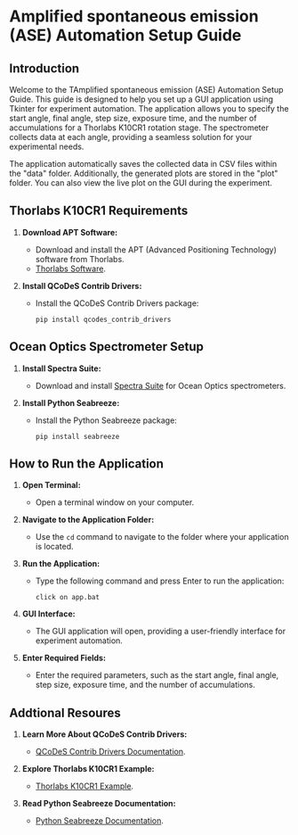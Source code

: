 # Amplified spontaneous emission (ASE) Automation Setup Guide

## Introduction
Welcome to the TAmplified spontaneous emission (ASE) Automation Setup Guide. This guide is designed to help you set up a GUI application using Tkinter for experiment automation. The application allows you to specify the start angle, final angle, step size, exposure time, and the number of accumulations for a Thorlabs K10CR1 rotation stage. The spectrometer collects data at each angle, providing a seamless solution for your experimental needs.

The application automatically saves the collected data in CSV files within the "data" folder. Additionally, the generated plots are stored in the "plot" folder. You can also view the live plot on the GUI during the experiment.


## Thorlabs K10CR1 Requirements

1. **Download APT Software:**
   - Download and install the APT (Advanced Positioning Technology) software from Thorlabs.
   - [Thorlabs Software](https://www.thorlabs.com/software_pages/ViewSoftwarePage.cfm?Code=Motion_Control).

2. **Install QCoDeS Contrib Drivers:**
   - Install the QCoDeS Contrib Drivers package:
     ```
     pip install qcodes_contrib_drivers
     ```

## Ocean Optics Spectrometer Setup

1. **Install Spectra Suite:**
   - Download and install [Spectra Suite](https://digital.lib.washington.edu/researchworks/bitstream/handle/1773/37113/Appendix%20D%20-%20HR4000.pdf?sequence=5) for Ocean Optics spectrometers.

2. **Install Python Seabreeze:**
   - Install the Python Seabreeze package:
     ```
     pip install seabreeze
     ```

## How to Run the Application

1. **Open Terminal:**
   - Open a terminal window on your computer.

2. **Navigate to the Application Folder:**
   - Use the `cd` command to navigate to the folder where your application is located.

3. **Run the Application:**
   - Type the following command and press Enter to run the application:
     ```
     click on app.bat
     ```

4. **GUI Interface:**
   - The GUI application will open, providing a user-friendly interface for experiment automation.

5. **Enter Required Fields:**
   - Enter the required parameters, such as the start angle, final angle, step size, exposure time, and the number of accumulations.

## Addtional Resoures

1. **Learn More About QCoDeS Contrib Drivers:**
   - [QCoDeS Contrib Drivers Documentation](https://qcodes.github.io/Qcodes_contrib_drivers/index.html).

2. **Explore Thorlabs K10CR1 Example:**
   - [Thorlabs K10CR1 Example](https://qcodes.github.io/Qcodes_contrib_drivers/examples/Thorlabs_K10CR1.html).

3. **Read Python Seabreeze Documentation:**
   - [Python Seabreeze Documentation](https://python-seabreeze.readthedocs.io/en/latest/).


